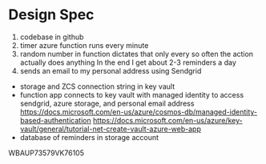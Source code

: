 # Design Spec

1. codebase in github
2. timer azure function runs every minute
3. random number in function dictates that only every so often the action actually does anything
    In the end I get about 2-3 reminders a day
4. sends an email to my personal address using Sendgrid


- storage and ZCS connection string in key vault
- function app connects to key vault with managed identity to access sendgrid, azure storage, and personal email address
<https://docs.microsoft.com/en-us/azure/cosmos-db/managed-identity-based-authentication>
<https://docs.microsoft.com/en-us/azure/key-vault/general/tutorial-net-create-vault-azure-web-app>
- database of reminders in storage account

WBAUP73579VK76105